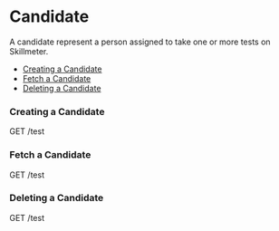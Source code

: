 Candidate
====

A candidate represent a person assigned to take one or more tests on Skillmeter. 

* [Creating a Candidate](#creating-a-candidate)
* [Fetch a Candidate](#fetch-a-candidate)
* [Deleting a Candidate](#deleting-a-candidate)


### Creating a Candidate

  GET /test

### Fetch a Candidate

  GET /test

### Deleting a Candidate

  GET /test
